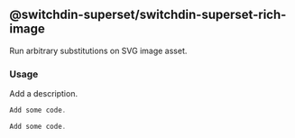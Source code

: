 ## @switchdin-superset/switchdin-superset-rich-image

Run arbitrary substitutions on SVG image asset.

### Usage

Add a description.


```js
Add some code.
```

```js
Add some code.
```
